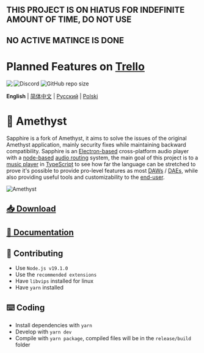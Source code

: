 ## THIS PROJECT IS ON HIATUS FOR INDEFINITE AMOUNT OF TIME, DO NOT USE
## NO ACTIVE MATINCE IS DONE
# Planned Features on [Trello](https://trello.com/b/8blihbcB/sapphire)




<img align="left" src="https://media.discordapp.net/attachments/667464431562653706/1025732056124235826/icon.png?width=128&height=128">

![Discord](https://img.shields.io/discord/385387666415550474?label=Discord&logo=discord&style=flat)
![GitHub repo size](https://img.shields.io/github/repo-size/Gatorzgaming/Sapphire?label=Size)

**English** | [简体中文](./README-zh.md) | [Русский](./README-ru.md) | [Polski](./README-pl.md)

# 💎 Amethyst 

Sapphire is a fork of Amethyst, it aims to solve the issues of the original Amethyst application, mainly security fixes while maintaining backward compatibility. Sapphire is an [Electron-based](https://electronjs.org/) cross-platform audio player with a [node-based](https://en.wikipedia.org/wiki/Node_graph_architecture) [audio routing](https://en.wikipedia.org/wiki/Audio_signal_flow) system, the main goal of this project is to a [music player](https://en.wikipedia.org/wiki/Media_player_software) in [TypeScript](https://www.typescriptlang.org/) to see how far the language can be stretched to prove it's possible to provide pro-level features as most [DAWs](https://en.wikipedia.org/wiki/Digital_audio_workstation) / [DAEs](https://en.wikipedia.org/wiki/Audio_editing_software), while also providing useful tools and customizability to the [end-user](https://en.wikipedia.org/wiki/End_user).

![Amethyst](https://cdn.discordapp.com/attachments/667464431562653706/1071476078817845278/image.png)
## [📥 Download](https://amethyst.pages.dev/installation/package_managers.html)
## [📃 Documentation](https://amethyst.pages.dev/introduction.html)


## 📝 Contributing
- Use `Node.js v19.1.0`
- Use the `recommended extensions`
- Have `libvips` installed for linux
- Have `yarn` installed

## ⌨️ Coding
- Install dependencies with `yarn`
- Develop with `yarn dev`
- Compile with `yarn package`, compiled files will be in the `release/build` folder
